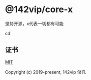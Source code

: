 # @142vip/core-x

坚持开源，x代表一切都有可能

cd

## 证书

[MIT](https://opensource.org/license/MIT)

Copyright (c) 2019-present, 142vip 储凡
